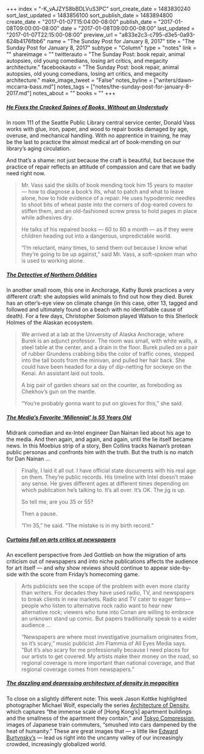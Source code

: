 +++
index = "-K_vAJZYS8bBDLVuS3PC"
sort_create_date = 1483830240
sort_last_updated = 1483856100
sort_publish_date = 1483894800
create_date = "2017-01-07T15:04:00-08:00"
publish_date = "2017-01-08T09:00:00-08:00"
date = "2017-01-08T09:00:00-08:00"
last_updated = "2017-01-07T22:15:00-08:00"
preview_url = "a833e2c3-c795-d3e5-0a93-624b4176fbb6"
name = "The Sunday Post for January 8, 2017"
title = "The Sunday Post for January 8, 2017"
subtype = "Column"
type = "notes"
link = ""
shareimage = ""
twitterauto = "The Sunday Post: book repair, animal autopsies, old young comedians, losing art critics, and megacity architecture."
facebookauto = "The Sunday Post: book repair, animal autopsies, old young comedians, losing art critics, and megacity architecture."
make_image_tweet = "False"
notes_byline = ["writers/dawn-mccarra-bass.md"]
notes_tags = ["notes/the-sunday-post-for-january-8-2017.md"]
notes_about = ""
books = ""
+++
<h5><a href="http://www.nytimes.com/2017/01/06/us/donald-vass-book-repair-seattle-library.html" title="He Fixes the Cracked Spines of Books, Without an Understudy - New York Times">He Fixes the Cracked Spines of Books, Without an Understudy</a></h5>

<p>In room 111 of the Seattle Public Library central service center, Donald Vass works with glue, iron, paper, and wood to repair books damaged by age, overuse, and mechanical handling. With no apprentice in training, he may be the last to practice the almost medical art of book-mending on our library&#8217;s aging circulation.</p>

<p>And that&#8217;s a shame: not just because the craft is beautiful, but because the practice of repair reflects an attitude of compassion and care that we badly need right now.</p>

<blockquote>
<p>Mr. Vass said the skills of book mending took him 15 years to master — how to diagnose a book’s ills, what to patch and what to leave alone, how to hide evidence of a repair. He uses hypodermic needles to shoot bits of wheat paste into the corners of dog-eared covers to stiffen them, and an old-fashioned screw press to hold pages in place while adhesives dry.</p>

<p>He talks of his repaired books — 60 to 80 a month — as if they were children heading out into a dangerous, unpredictable world.</p>

<p>“I’m reluctant, many times, to send them out because I know what they’re going to be up against,” said Mr. Vass, a soft-spoken man who is used to working alone.</p>

</blockquote>

<h5><a href="https://www.outsideonline.com/2143191/detective-northern-oddities" title="The Detective of Northern Oddities - Outside Magazine">The Detective of Northern Oddities</a></h5>

<p>In another small room, this one in Anchorage, Kathy Burek practices a very different craft: she autopsies wild animals to find out how they died. Burek has an otter&#8217;s-eye view on climate change (in this case, otter 13, tagged and followed and ultimately found on a beach with no identifiable cause of death). For a few days, Christopher Solomon played Watson to this Sherlock Holmes of the Alaskan ecosystem.</p>

<blockquote>
<p>We arrived at a lab at the University of Alaska Anchorage, where Burek is an adjunct professor. The room was small, with white walls, a steel table at the center, and a drain in the floor. Burek pulled on a pair of rubber Grundens crabbing bibs the color of traffic cones, stepped into the tall boots from the minivan, and pulled her hair back. She could have been headed for a day of dip-netting for sockeye on the Kenai. An assistant laid out tools.</p>

<p>A big pair of garden shears sat on the counter, as foreboding as Chekhov’s gun on the mantle.</p>

<p>“You’re probably gonna want to put on gloves for this,” she said. </p>

</blockquote>

<h5><a href="http://www.thedailybeast.com/articles/2017/01/05/the-media-s-favorite-millennial-is-a-55-year-old-comedian.html" title="The Media’s Favorite ‘Millennial’ Is 55 Years Old - The Daily Beast">The Media’s Favorite ‘Millennial’ Is 55 Years Old</a></h5>

<p>Midrank comedian and ex-Intel engineer Dan Nainan lied about his age to the media. And then again, and again, and again, until the lie itself became news. In this Moebius strip of a story, Ben Collins tracks Nainan&#8217;s protean public personas and confronts him with the truth. But the truth is no match for Dan Nainan &#8230;</p>

<blockquote>
<p>Finally, I laid it all out. I have official state documents with his real age on them. They’re public records. His timeline with Intel doesn’t make any sense. He gives different ages at different times depending on which publication he’s talking to. It’s all over. It’s OK. The jig is up.</p>
<p>So tell me, are you 35 or 55?</p>
<p>Then a pause.</p>
<p>“I’m 35,” he said. “The mistake is in my birth record.”</p>

</blockquote>

<h5><a href="http://www.cjr.org/the_feature/arts_music_critics.php" title="Curtains fall on arts critics at newspapers - Columbia Journalism Review">Curtains fall on arts critics at newspapers</a></h5>

<p>An excellent perspective from Jed Gottlieb on how the migration of arts criticism out of newspapers and into niche publications affects the audience for art itself — and why show reviews should continue to appear side-by-side with the score from Friday&#8217;s homecoming game.</p>

<blockquote>
<p>Arts publicists see the scope of the problem with even more clarity than writers. For decades they have used radio, TV, and newspapers to break clients in new markets. Radio and TV cater to eager fans—people who listen to alternative rock radio want to hear new alternative rock; viewers who tune into Conan are willing to embrace an unknown stand up comic. But papers traditionally speak to a wider audience ...</p>

<p>“Newspapers are where most investigative journalism originates from, so it’s scary,” music publicist Jim Flammia of All Eyes Media says. “But it’s also scary for me professionally because I need places for our artists to get covered. My artists make their money on the road, so regional coverage is more important than national coverage, and that regional coverage comes from newspapers.”</p>
</blockquote>

<h5><a href="http://kottke.org/17/01/the-dazzling-and-depressing-architecture-of-density-in-megacities" title="The dazzling and depressing architecture of density in megacities - kottke.org">The dazzling and depressing architecture of density in megacities</a></h5>

<p>To close on a slightly different note: This week Jason Kottke highlighted photographer Michael Wolf, especially the series <a href="http://photomichaelwolf.com/#architecture-of-densitiy/1">Architecture of Density</a>, which captures &#8220;the immense scale of [Hong Kong&#8217;s] apartment buildings and the smallness of the apartment they contain,&#8221; and <a href="http://photomichaelwolf.com/#tokyo-compression/1">Tokyo Compression</a>, images of Japanese train commuters, &#8220;smushed into cars dampened by the heat of humanity.&#8221; These are great images that — a little like <a href="http://www.newyorker.com/magazine/2016/12/19/edward-burtynskys-epic-landscapes">Edward Burtynsky&#8217;s</a> — lead us right into the uncanny valley of our increasingly crowded, increasingly globalized world.</p>